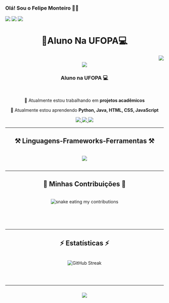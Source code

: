 ### Olá! Sou o Felipe Monteiro 👺🖖
[![](https://img.shields.io/badge/LinkedIn-0077B5?style=for-the-badge&logo=linkedin&logoColor=white)](https://www.linkedin.com/in/mvprintes/)
[![](https://img.shields.io/badge/Gmail-D14836?style=for-the-badge&logo=gmail&logoColor=white)](mailto:mvprintes2@gmail.com)
[![](https://img.shields.io/badge/GitHub-100000?style=for-the-badge&logo=github&logoColor=white)](https://github.com/MacosPrintes001)

<div align="center">
  <h1> 📘Aluno Na UFOPA💻</h1>
</div>

<img align="right" src="https://visitor-badge.laobi.icu/badge?page_id=MacosPrintes001.MacosPrintes001" />

<h1 align="center">
    <img src="https://readme-typing-svg.herokuapp.com/?font=Righteous&size=35&center=true&vCenter=true&width=500&height=70&duration=4000&lines=Olá!+Sou+o+Felipe+Monteiro+👺🖖;" />
</h1>

<h3 align="center">Aluno na UFOPA 💻</h3>

<br/>

<div align="center">
 
 🔭 Atualmente estou trabalhando em **projetos acadêmicos**
 
 🌱 Atualmente estou aprendendo **Python, Java, HTML, CSS, JavaScript**
 
</div>

<div align="center"> 
  <a href="mailto:mvprintes2@gmail.com">
    <img src="https://img.shields.io/badge/Gmail-D14836?style=for-the-badge&logo=gmail&logoColor=white" />
  </a>
  <a href="https://www.linkedin.com/in/mvprintes/" target="_blank">
    <img src="https://img.shields.io/badge/LinkedIn-0077B5?style=for-the-badge&logo=linkedin&logoColor=white" target="_blank" />
  </a>
  <a href="https://github.com/MacosPrintes001" target="_blank">
     <img src="https://img.shields.io/badge/GitHub-100000?style=for-the-badge&logo=github&logoColor=white" target="_blank" />
  </a>
</div>

 <hr/>
 
<h2 align="center">⚒️ Linguagens-Frameworks-Ferramentas ⚒️</h2>
<br/>
<div align="center">
    <img src="https://skillicons.dev/icons?i=python,java,html5,css3,javascript" />
</div>

<br/>
<hr/>

<div align="center">
<h2>🐍 Minhas Contribuições 🐍</h2>
<br>
<img alt="snake eating my contributions" src="https://raw.githubusercontent.com/FelipeMzero/FelipeMzero/main/.github/workflows/github-contribution-grid-snake.svg" />

  <br/><br/><br/>
</div>

<hr/>

<h2 align="center">⚡ Estatísticas ⚡</h2>
<br>
<div align=center>
<img align="center" src="https://streak-stats.demolab.com?user=FelipeMzero&theme=dark&hide_border=&locale=pt_BR&hide_total_contributions=true" alt="GitHub Streak" />
</div>

<br/><br/>
<hr/>

<h3 align="center">
    <img src="https://readme-typing-svg.herokuapp.com/?font=Righteous&size=25&center=true&vCenter=true&width=500&height=70&duration=4000&lines=Obrigado+por+visitar!+✌️;+Me+envie+uma+mensagem+no+LinkedIn!;Estou+sempre+disposto+a+colaborar+:)">
</h3>

<br/>
